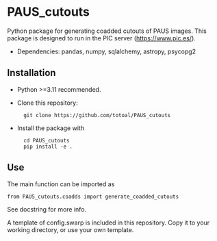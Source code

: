 # PAUS_cutouts
Python package for generating coadded cutouts of PAUS images. This package is designed to run in the PIC server (https://www.pic.es/).

-  Dependencies: pandas, numpy, sqlalchemy, astropy, psycopg2

## Installation
- Python >=3.11 recommended.
- Clone this repository:

		git clone https://github.com/totoal/PAUS_cutouts
 
- Install the package with
  
		cd PAUS_cutouts
  		pip install -e .

## Use
The main function can be imported as

	from PAUS_cutouts.coadds import generate_coadded_cutouts

See docstring for more info.

A template of config.swarp is included in this repository. Copy it to your working directory, or use your own template.
